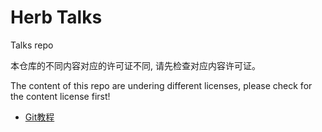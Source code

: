 # Herb Talks

Talks repo

本仓库的不同内容对应的许可证不同, 请先检查对应内容许可证。

The content of this repo are undering different licenses, please check for the content license first!

* [Git教程](/git-tutorial/)
